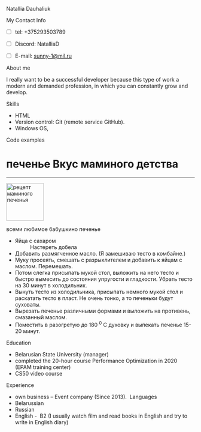 Natallia Dauhaliuk


My Contact Info

- [ ] tel: +375293503789
- [ ] Discord: NatalliaD
- [ ] E-mail: sunny-1@mil.ru
 

About me

I really want to be a successful developer because this type of work a modern and demanded profession, in which you can constantly grow and develop.


Skills

* HTML
* Version control: Git (remote service GitHub).
* Windows OS, 

Code examples

<!doctype html>
<html lang="en">
<head>
<meta charset="UTF-8">
<title>Печенье </title>
</head>
<body>
<H1>печенье Вкус маминого детства </H1>
<hr />
<img src="cookies.jpg" width="100" alt="рецепт маминого печенья">
<p> всеми любимое бабушкино печенье </p>
<ul>
    <li> Яйца с сахаром </li>
    <dd>  Hастереть добела </dd>
    <li> 
        Добавить размягченное масло. (Я замешиваю тесто в комбайне.)
    </li>
    <li> 
        Муку просеять, смешать с разрыхлителем и добавить к яйцам с маслом. Перемешать.
    </li>
    <li> 
        Потом слегка присыпать мукой стол, выложить на него тесто и быстро вымесить до состояния упругости и гладкости. Убрать тесто на 30 минут в холодильник.
    </li>
    <li> 
        Вынуть тесто из холодильника, присыпать немного мукой стол и раскатать тесто в пласт. Не очень тонко, а то печеньки будут суховаты.
    </li>
    <li> 
         Вырезать печенье различными формами и выложить на противень, смазанный маслом.
    </li>
    <li> 
        Поместить в разогретую до 180 <sup>0</sup> C духовку и выпекать печенье 15-20 минут.
    </li>
</ul>

</body>
</html>

Education

* Belarusian State University  (manager)
*  completed the 20-hour course Performance Optimization in 2020 (EPAM training center)
* CS50 video course

Experience

*  own business – Event company (Since 2013). 
Languages
* Belarussian
* Russian
* English -  B2 (I usually watch film and read books in English and try to write in English diary)
